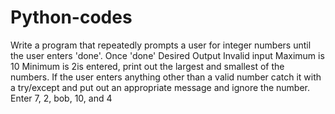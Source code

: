 # Python-codes
 Write a program that repeatedly prompts a user for integer numbers until the user enters 'done'. Once 'done' Desired Output Invalid input Maximum is 10 Minimum is 2is entered, print out the largest and smallest of the numbers. If the user enters anything other than a valid number catch it with a try/except and put out an appropriate message and ignore the number. Enter 7, 2, bob, 10, and 4 

